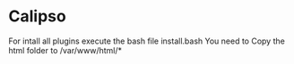 # Calipso
For intall all plugins execute the bash file install.bash
You need to Copy the html folder to /var/www/html/*
